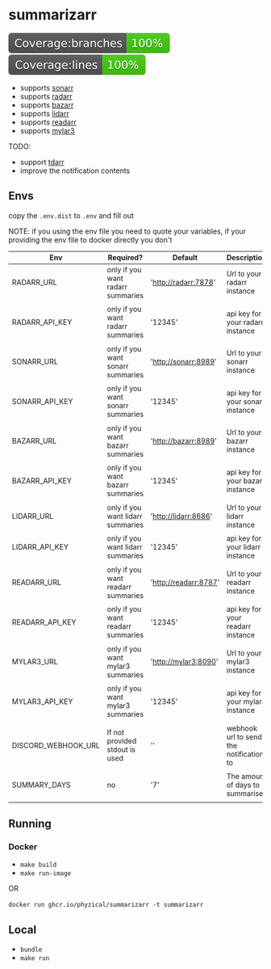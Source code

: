 # summarizarr

<img src="./badges/badge-branches.svg" alt="Alt text" >
<img src="./badges/badge-lines.svg" alt="Alt text"  >

* supports [sonarr](https://github.com/Sonarr/Sonarr)
* supports [radarr](https://github.com/Radarr/Radarr)
* supports [bazarr](https://github.com/morpheus65535/bazarr)
* supports [lidarr](https://github.com/Lidarr/Lidarr)
* supports [readarr](https://github.com/Radarr/Radarr)
* supports [mylar3](https://github.com/mylar3/mylar3)

TODO:

* support [tdarr](https://github.com/HaveAGitGat/Tdarr)
* improve the notification contents

## Envs

copy the `.env.dist` to `.env` and fill out

NOTE: if you using the env file you need to quote your variables, if your providing the env file to docker directly you don't

| Env                 | Required?                          | Default                 | Description                             |
| ------------------- | ---------------------------------- | ----------------------- | --------------------------------------- |
| RADARR_URL          | only if you want radarr summaries  | '<http://radarr:7878>'  | Url to your radarr instance             |
|                     |                                    |                         |                                         |
| RADARR_API_KEY      | only if you want radarr summaries  | '12345'                 | api key for your radarr instance        |
|                     |                                    |                         |                                         |
| SONARR_URL          | only if you want sonarr summaries  | '<http://sonarr:8989>'  | Url to your sonarr instance             |
|                     |                                    |                         |                                         |
| SONARR_API_KEY      | only if you want sonarr summaries  | '12345'                 | api key for your sonarr instance        |
|                     |                                    |                         |                                         |
| BAZARR_URL          | only if you want bazarr summaries  | '<http://bazarr:8989>'  | Url to your bazarr instance             |
|                     |                                    |                         |                                         |
| BAZARR_API_KEY      | only if you want bazarr summaries  | '12345'                 | api key for your bazarr instance        |
|                     |                                    |                         |                                         |
| LIDARR_URL          | only if you want lidarr summaries  | '<http://lidarr:8686>'  | Url to your lidarr instance             |
|                     |                                    |                         |                                         |
| LIDARR_API_KEY      | only if you want lidarr summaries  | '12345'                 | api key for your lidarr instance        |
|                     |                                    |                         |                                         |
| READARR_URL         | only if you want readarr summaries | '<http://readarr:8787>' | Url to your readarr instance            |
|                     |                                    |                         |                                         |
| READARR_API_KEY     | only if you want readarr summaries | '12345'                 | api key for your readarr instance       |
|                     |                                    |                         |                                         |
| MYLAR3_URL          | only if you want mylar3 summaries  | '<http://mylar3:8090>'  | Url to your mylar3 instance             |
|                     |                                    |                         |                                         |
| MYLAR3_API_KEY      | only if you want mylar3 summaries  | '12345'                 | api key for your mylar3 instance        |
|                     |                                    |                         |                                         |
| DISCORD_WEBHOOK_URL | If not provided stdout is used     | ''                      | webhook url to send the notification to |
|                     |                                    |                         |                                         |
| SUMMARY_DAYS        | no                                 | '7'                     | The amount of days to summarise         |
|                     |                                    |                         |                                         |

## Running

### Docker

* `make build`
* `make run-image`

OR

`docker run ghcr.io/phyzical/summarizarr -t summarizarr`

## Local

* `bundle`
* `make run`
